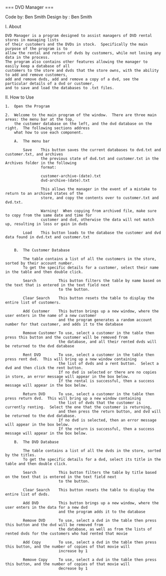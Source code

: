 === DVD Manager ===

Code by: Ben Smith
Design by : Ben Smith

I. About
	
	DVD Manager is a program designed to assist managers of DVD rental stores in managing lists
	of their customers and the DVDs in stock.  Specifically the main purpose of the program is to
	allow the rental and return of dvds by customers, while not losing any data in the process.
	The program also contains other features allowing the manager to easily keep a database of all
	customers to the store and dvds that the store owns, with the ability to add and remove customers,
	add and remove dvds, add and remove a copy of a dvd, see the particular details of a dvd or customer,
	and to save and load the databases to .txt files.
	

II. How to Use
	
	1. 	Open the Program
	
	2. 	Welcome to the main program of the window.  There are three main areas: the menu bar at the top,
		the customer database on the left, and the dvd database on the right.  The following sections address
		what how to use each component.
		
		A.	The menu bar
			
			Save 	This button saves the current databases to dvd.txt and customer.txt, and archives
					the previous state of dvd.txt and customer.txt in the Archives folder in the following
					format:
					
					customer-archive-(date).txt
					dvd-archive-(date).txt
					
					This allows the manager in the event of a mistake to return to an archived states of the
					store, and copy the contents over to customer.txt and dvd.txt.
					
					Warning!  When copying from archived file, make sure to copy from the same date and time for
					customer and dvd, otherwise the data will not match up, resulting in loss or gain in dvds
					
			Load	This button loads to the database the customer and dvd data found in dvd.txt and customer.txt
			
			
		B.	The Customer Database
		
			The table contains a list of all the customers in the store, sorted by their account number.
			To get the specific details for a customer, select their name in the table and then double click.
			
			Search			This button filters the table by name based on the text that is entered in the text field next
							to the button.
					
			Clear Search	This button resets the table to display the entire list of customers.
			
			Add Customer	This button brings up a new window, where the user enters in the name of a new customer
							and the program generates a random account number for that customer, and adds it to the database
							
			Remove Customer	To use, select a customer in the table then press this button and the customer will be removed from
							the database, and all their rented dvds will be returned to the dvd database
							
			Rent DVD		To use, select a customer in the table then press rent dvd.  This will bring up a new window containing
							the list of dvds and a rent button.  Select a dvd and then click the rent button.  
							If no dvd is selected or there are no copies in store, an error message will appear in the box below.
							If the rental is successful, then a success message will appear in the box below.
							
			Return DVD		To use, select a customer in the table then press return dvd.  This will bring up a new window containing
							the list of dvds that the customer is currently renting.  Select the one that the customer is returning,
							and then press the return button, and dvd will be returned to the dvd database.
							If no dvd is selected, then an error message will appear in the box below.
							If the return is successful, then a success message will appear in the box below.
							
		B.	The DVD Database
		
			The table contains a list of all the dvds in the store, sorted by the titles.
			To get the specific details for a dvd, select its title in the table and then double click.
			
			Search			This button filters the table by title based on the text that is entered in the text field next
							to the button.
					
			Clear Search	This button resets the table to display the entire list of dvds.
			
			Add DVD			This button brings up a new window, where the user enters in the data for a new dvd
							and the program adds it to the database
							
			Remove DVD		To use, select a dvd in the table then press this button and the dvd will be removed from
							the database, as well as from the lists of rented dvds for the customers who had rented that movie
							
			Add Copy		To use, select a dvd in the table then press this button, and the number of copies of that movie will
							increase by 1
							
			Remove Copy		To use, select a dvd in the table then press this button, and the number of copies of that movie will
							decrease by 1
